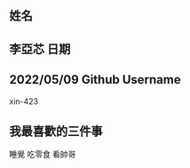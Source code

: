 姓名
----
李亞芯
日期
----
2022/05/09
Github Username
---------------
xin-423

我最喜歡的三件事
---------------
睡覺 吃零食 看帥哥